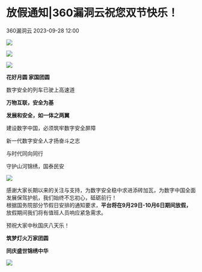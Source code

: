 #  放假通知|360漏洞云祝您双节快乐！   
 360漏洞云   2023-09-28 12:00  
  
![](https://mmbiz.qpic.cn/mmbiz_gif/ibNDXshVhQuv4UFiaqdVdX9Ab806vwjS5WChwxv2FOOdic5RZFFmw6icSxiaz6OhJRE3zSTV9GhhmZNapLnianibxl6Lg/640?wx_fmt=gif "")  
  
![](https://mmbiz.qpic.cn/sz_mmbiz_png/GEQRwQFvibyKCFoJVxdfaXUm1OJRAowaSlvuQVaw9oOs9ibzwCSwOAvhm5IAOIAKtiars6eaKL7UH1wq0E8oibmNkw/640?wx_fmt=png "")  
  
![](https://mmbiz.qpic.cn/sz_mmbiz_png/GEQRwQFvibyKCFoJVxdfaXUm1OJRAowaSCkHveOwQgaEe4ThJ0hZyLUQYZdYabria67cxjyp0BQTg7TpFJHF3JTg/640?wx_fmt=png "")  
  
**花好月圆 家国团圆**  
  
  
数字安全的列车已驶上高速道  
  
**万物互联，安全为基**  
  
**发展和安全，如一体之两翼**  
  
建设数字中国，必须筑牢数字安全屏障  
  
新一代数字安全人才扬奋斗之志  
  
与时代同向同行  
  
守护山河锦绣，国泰民安  
  
  
![](https://mmbiz.qpic.cn/sz_mmbiz_jpg/GEQRwQFvibyKCFoJVxdfaXUm1OJRAowaSLAlVocgibnG5fURV9bic3wDJA7Hzf4mCuaDibx4tOM5XsYUp6kVd7Oic1w/640?wx_fmt=jpeg "")  
  
  
感谢大家长期以来的关注与支持，为数字安全稳中求进添砖加瓦，为数字中国全面发展保驾护航，我们始终不忘初心，砥砺前行！  
根据国务院部分节假日安排的通知要求，**平台将在9月29日-10月6日期间放假，**  
放假期间我们将有值班人员响应紧急需求。  
  
  
预祝大家中秋国庆八天乐！  
  
  
**筑梦灯火万家团圆**  
  
**同庆盛世锦绣中华**  
  
![](https://mmbiz.qpic.cn/mmbiz_jpg/ibNDXshVhQuulpOBruNes9CBuKycVXzEPkYHqz1ic4ScC2vAAP4HIzbwvGyNJUA4oWMM82PtPL9YFURPxPdH6OTg/640?wx_fmt=jpeg "")  
  
